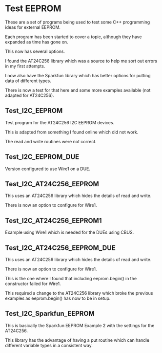 # Test EEPROM

These are a set of programs being used to test some C++ programming ideas for external EEPROM.

Each program has been started to cover a topic, although they have expanded as time has gone on.

This now has several options.

I found the AT24C256 library which was a source to help me sort out errors in my first attempts.

I now also have the Sparkfun library which has better options for putting data of different types.

There is now a test for that here and some more examples available (not adapted for AT24C256).

## Test_I2C_EEPROM
 
Test program for the AT24C256 I2C EEPROM devices.
  
This is adapted from something I found online which did not work.
 
The read and write routines were not correct.

## Test_I2C_EEPROM_DUE

Version configured to use Wire1 on a DUE.

## Test_I2C_AT24C256_EEPROM

This uses an AT24C256 library which hides the details of read and write.

There is now an option to configure for Wire1.

## Test_I2C_AT24C256_EEPROM1

Example using Wire1 which is needed for the DUEs using CBUS.

## Test_I2C_AT24C256_EEPROM_DUE

This uses an AT24C256 library which hides the details of read and write.

There is now an option to configure for Wire1.

This is the one where I found that including eeprom.begin() in the constructor failed for Wire1.

This required a change to the AT24C256 library which broke the previous examples as eeprom.begin() has now to be in setup.

## Test_I2C_Sparkfun_EEPROM

This is basically the Sparkfun EEPROM Example 2 with the settings for the AT24C256.

This library has the advantage of having a put routine which can handle different variable types in a consistent way.

